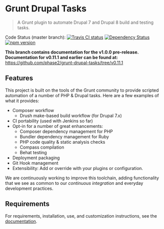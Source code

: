 # Grunt Drupal Tasks

> A Grunt plugin to automate Drupal 7 and Drupal 8 build and testing tasks.

Code Status (master branch):
[![Travis CI status](https://travis-ci.org/phase2/grunt-drupal-tasks.svg?branch=master)](https://travis-ci.org/phase2/grunt-drupal-tasks)
[![Dependency Status](https://david-dm.org/phase2/grunt-drupal-tasks.svg)](https://david-dm.org/phase2/grunt-drupal-tasks)
[![npm version](https://badge.fury.io/js/grunt-drupal-tasks.svg)](https://www.npmjs.com/package/grunt-drupal-tasks)

**This branch contains documentation for the v1.0.0 pre-release. Documentation
for v0.11.1 and earlier can be found at:**
https://github.com/phase2/grunt-drupal-tasks/tree/v0.11.1

## Features

This project is built on the tools of the Grunt community to provide scripted
automation of a number of PHP & Drupal tasks. Here are a few examples of what it
provides:

* Composer workflow
  * Drush make-based build workflow (for Drupal 7.x)
* CI portability (used with Jenkins so far)
* Opt-in for a number of great enhancements:
  * Composer dependency management for PHP
  * Bundler dependency management for Ruby
  * PHP code quality & static analysis checks
  * Compass compilation
  * Behat testing
* Deployment packaging
* Git Hook management
* Extensibility: Add or override with your plugins or configuration.

We are continuously working to improve this toolchain, adding functionality that
we see as common to our _continuous integration_ and everyday development
practices.

## Requirements

For requirements, installation, use, and customization instructions, see the [documentation](https://phase2.github.io/grunt-drupal-tasks).
